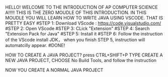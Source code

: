 HELLO! WELCOME TO THE INTRODUCTION OF AP COMPUTER SCIENCE A!!!!!
THIS IS THE ZERO MOUDLE OF THIS INTRODUCTION.
IN THIS MOUDLE YOU WILL LEARN HOW TO WRITE JAVA USING VSCODE.
THAT IS PRETTY EASY 
#STEP 1:
   Download VScode : https://code.visualstudio.com/
#STEP 2:
   Open VScode
#STEP 3:
   CLick "Extension" 
#STEP 4:
   Search "Extension Pack for Java"
#STEP 5:
   Install it
#STEP 6:
   Follow the instruction of the VScode install JDK， when you finish STEP 5, instruction will automatcilly appear.
#DONE!

HOW TO CREATE A JAVA PROJECT?
press CTRL+SHIFT+P
TYPE CREATE A NEW JAVA PROJECT, CHOOSE No Build Tools, and follow the instruction


NOW YOU CREATE A NORMAL JAVA PROJECT
